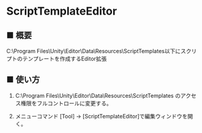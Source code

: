 # ScriptTemplateEditor

## ■ 概要
 C:\Program Files\Unity\Editor\Data\Resources\ScriptTemplates以下にスクリプトのテンプレートを作成するEditor拡張


## ■ 使い方

1. C:\Program Files\Unity\Editor\Data\Resources\ScriptTemplates
のアクセス権限をフルコントロールに変更する。

2. メニューコマンド [Tool] -> [ScriptTemplateEditor]で編集ウィンドウを開く。
